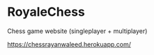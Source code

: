 # RoyaleChess
Chess game website (singleplayer + multiplayer)

https://chessrayanwaleed.herokuapp.com/
